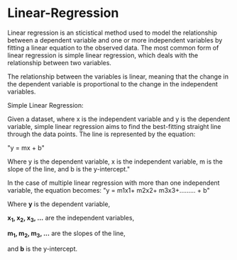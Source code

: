 # Linear-Regression
Linear regression is an sticistical method used to model the relationship between a dependent variable and one or more independent variables by fitting a linear equation to the observed data. The most common form of linear regression is simple linear regression, which deals with the relationship between two variables.

The relationship between the variables is linear, meaning that the change in the dependent variable is proportional to the change in the independent variables.

Simple Linear Regression:

Given a dataset, where x is the independent variable and y is the dependent variable, simple linear regression aims to find the best-fitting straight line through the data points.
The line is represented by the equation:

"y = mx +  b"

Where y is the dependent variable, x is the independent variable, m is the slope of the line, and b is the y-intercept."

In the case of multiple linear regression with more than one independent variable, the equation becomes:
"y = m1x1+ m2x2+ m3x3+......... +  b"

<!DOCTYPE html>
<html lang="en">
<head>
    <meta charset="UTF-8">
    <meta name="viewport" content="width=device-width, initial-scale=1.0">
    <title>Linear Regression</title>
</head>
<body>
    <p>Where <strong>y</strong> is the dependent variable,</p>
    <p><strong>x<sub>1</sub>, x<sub>2</sub>, x<sub>3</sub>, ...</strong> are the independent variables,</p>
    <p><strong>m<sub>1</sub>, m<sub>2</sub>, m<sub>3</sub>, ...</strong> are the slopes of the line,</p>
    <p>and <strong>b</strong> is the y-intercept.</p>
</body>
</html>

